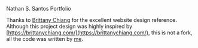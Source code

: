 Nathan S. Santos Portfolio

Thanks to [Brittany Chiang](https://github.com/bchiang7) for the excellent website design reference. Although this project design was highly inspired by [https://brittanychiang.com/](https://brittanychiang.com/), this is not a fork, all the code was written by [me](https://github.com/nathanssantos).
